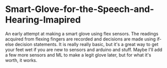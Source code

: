 # Smart-Glove-for-the-Speech-and-Hearing-Imapired
An early attempt at making a smart glove using flex sensors. The readings acquired from flexing fingers are recorded and decisions are made using if-else decision statements. It is really really basic, but it's a great way to get your feet wet if you are new to sensors and arduino and stuff. Maybe I'll add a few more sensors and ML to make a legit glove later, but for what it's worth, it works.  
